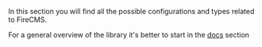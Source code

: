 In this section you will find all the possible configurations and types
related to FireCMS.

For a general overview of the library it's better to start in the [docs](index.mdx)
section
